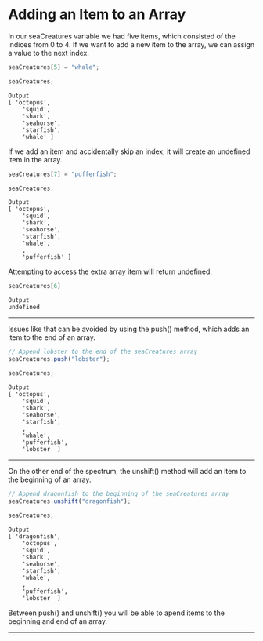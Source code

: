 # Adding an Item to an Array
In our seaCreatures variable we had five items, which consisted of the indices from 0 to 4. If we want to add a new item to the array, we can assign a value to the next index.

```js
seaCreatures[5] = "whale";

seaCreatures;
```

```
Output
[ 'octopus',
	'squid',
	'shark',
	'seahorse',
	'starfish',
	'whale' ]
```

If we add an item and accidentally skip an index, it will create an undefined item in the array.

```js
seaCreatures[7] = "pufferfish";

seaCreatures;
```

```
Output
[ 'octopus',
	'squid',
	'shark',
	'seahorse',
	'starfish',
	'whale',
	,
	'pufferfish' ]
```

Attempting to access the extra array item will return undefined.

```js
seaCreatures[6]
```

```
Output
undefined
```

***

Issues like that can be avoided by using the push() method, which adds an item to the end of an array.

```js
// Append lobster to the end of the seaCreatures array
seaCreatures.push("lobster");

seaCreatures;
```

```
Output
[ 'octopus',
	'squid',
	'shark',
	'seahorse',
	'starfish',
	,
	'whale',
	'pufferfish',
	'lobster' ]
```

***

On the other end of the spectrum, the unshift() method will add an item to the beginning of an array.

```js
// Append dragonfish to the beginning of the seaCreatures array
seaCreatures.unshift("dragonfish");

seaCreatures;
```

```
Output
[ 'dragonfish',
	'octopus',
	'squid',
	'shark',
	'seahorse',
	'starfish',
	'whale',
	,
	'pufferfish',
	'lobster' ]
```

Between push() and unshift() you will be able to apend items to the beginning and end of an array.

***